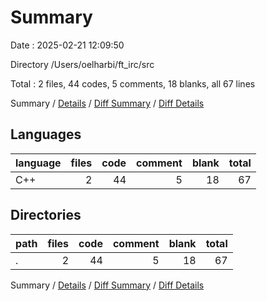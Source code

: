 # Summary

Date : 2025-02-21 12:09:50

Directory /Users/oelharbi/ft_irc/src

Total : 2 files,  44 codes, 5 comments, 18 blanks, all 67 lines

Summary / [Details](details.md) / [Diff Summary](diff.md) / [Diff Details](diff-details.md)

## Languages
| language | files | code | comment | blank | total |
| :--- | ---: | ---: | ---: | ---: | ---: |
| C++ | 2 | 44 | 5 | 18 | 67 |

## Directories
| path | files | code | comment | blank | total |
| :--- | ---: | ---: | ---: | ---: | ---: |
| . | 2 | 44 | 5 | 18 | 67 |

Summary / [Details](details.md) / [Diff Summary](diff.md) / [Diff Details](diff-details.md)